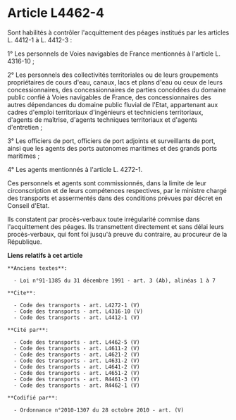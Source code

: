 # Article L4462-4

Sont habilités à contrôler l'acquittement des péages institués par les articles L. 4412-1 à L. 4412-3 : 

1° Les personnels de Voies navigables de France mentionnés à l'article L. 4316-10 ; 

2° Les personnels des collectivités territoriales ou de leurs groupements propriétaires de cours d'eau, canaux, lacs et plans
d'eau ou ceux de leurs concessionnaires, des concessionnaires de parties concédées du domaine public confié à Voies
navigables de France, des concessionnaires des autres dépendances du domaine public fluvial de l'Etat, appartenant aux cadres
d'emploi territoriaux d'ingénieurs et techniciens territoriaux, d'agents de maîtrise, d'agents techniques territoriaux et
d'agents d'entretien ; 

3° Les officiers de port, officiers de port adjoints et surveillants de port, ainsi que les agents des ports autonomes
maritimes et des grands ports maritimes ; 

4° Les agents mentionnés à l'article L. 4272-1. 

Ces personnels et agents sont commissionnés, dans la limite de leur circonscription et de leurs compétences respectives, par
le ministre chargé des transports et assermentés dans des conditions prévues par décret en Conseil d'Etat. 

Ils constatent par procès-verbaux toute irrégularité commise dans l'acquittement des péages. Ils transmettent directement et
sans délai leurs procès-verbaux, qui font foi jusqu'à preuve du contraire, au procureur de la République.

**Liens relatifs à cet article**

	**Anciens textes**:

	  - Loi n°91-1385 du 31 décembre 1991 - art. 3 (Ab), alinéas 1 à 7

	**Cite**:

	  - Code des transports - art. L4272-1 (V)
	  - Code des transports - art. L4316-10 (V)
	  - Code des transports - art. L4412-1 (V)

	**Cité par**:

	  - Code des transports - art. L4462-5 (V)
	  - Code des transports - art. L4611-2 (V)
	  - Code des transports - art. L4621-2 (V)
	  - Code des transports - art. L4631-2 (V)
	  - Code des transports - art. L4641-2 (V)
	  - Code des transports - art. L4651-2 (V)
	  - Code des transports - art. R4461-3 (V)
	  - Code des transports - art. R4462-1 (V)

	**Codifié par**:

	  - Ordonnance n°2010-1307 du 28 octobre 2010 - art. (V)
